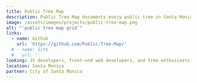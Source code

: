 ```yaml
---
title: Public Tree Map
description: Public Tree Map documents every public tree in Santa Monica. We present contextual information compiled from open datasets and digitized city records. To reflect tree plantings and removals, daily updates will be made to the map.
image: /assets/images/projects/public-tree-map.png
alt: "'public tree map grid'"
links: 
  - name: Github
    url: 'https://github.com/Public-Tree-Map/'
  # - name: Site
  #   url: ''
looking: JS developers, front-end web developers, and tree enthusiasts.
location: Santa Monica
partner: City of Santa Monica
---
```

